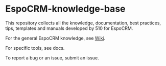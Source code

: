 # EspoCRM-knowledge-base
This repository collects all the knowledge, documentation, best practices, tips, templates and manuals developed by 510 for EspoCRM. 

For the general EspoCRM knowledge, see [Wiki](https://github.com/rodekruis/EspoCRM-knowledge-base/wiki).

For specific tools, see docs.

To report a bug or an issue, submit an issue. 
